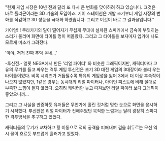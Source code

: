 "현재 게임 시장은 10년 전과 달리 또 다시 큰 변화를 맞이하려 하고 있습니다. 
그것은 바로 폴리곤이라는 3D 기술의 도입이죠. 기어 스테이션은 개발 초기부터 게임 시장의 변화를 직감하고 3D 성능을 극대화 하였습니다. 그리고 이것이 바로 그 결과물입니다." 

카아앙!!! 
쿠라카기의 말이 떨어지기 무섭게 무대에 설치된 스피커에서 금속이 부딪히는 소리가 울리며 화면에 타이틀 명이 떠올랐다. 
그리고 그 타이틀을 보자마자 입가에 나도 모르게 미소가 그려졌다. 

'이야, 저거 진짜 추억 돋네...' 

-투신전.- 
얼핏 NEGA에서 만든 '리얼 파이터' 와 비슷한 그래픽이지만, 캐릭터마다 고유의 무기를 들고 싸우는 격투 게임 투신전은 초기 3D 대전 게임의 3대장이라 불리 우는 타이틀이었다. 
비록 시리즈가 거듭될수록 특유의 게임성을 잃어 3에서 더 이상 후속작이 나오지 않았지만, 1같은 경우는 동시대의 리얼 파이터나, 아이언 피스트에 비해 절대로 부족한 느낌이 들지 않았다. 오히려 캐릭터만 놓고 따져보면 리얼 파이터 보다 그래픽이 좋았으니까... 

그리고 그 사실을 반증하듯 유저들은 무언가에 홀린 것처럼 멍한 눈으로 화면을 응시하기 시작했다. 투신전은 리얼 파이터가 전해주었던 묵직한 느낌과는 달리 굉장히 스피디한 격투방식을 추구하고 있었다. 

캐릭터들의 무기가 교차하고 횡 이동으로 적의 공격을 피해내며 검을 휘두르는 모션 역시 물이 흐르듯 부드럽게 흘러가고 있었다. 